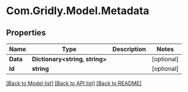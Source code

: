 # Com.Gridly.Model.Metadata

## Properties

Name | Type | Description | Notes
------------ | ------------- | ------------- | -------------
**Data** | **Dictionary&lt;string, string&gt;** |  | [optional] 
**Id** | **string** |  | [optional] 

[[Back to Model list]](../README.md#documentation-for-models) [[Back to API list]](../README.md#documentation-for-api-endpoints) [[Back to README]](../README.md)

